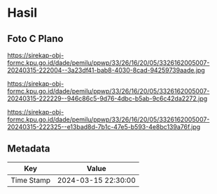 # Hasil

## Foto C Plano

https://sirekap-obj-formc.kpu.go.id/dade/pemilu/ppwp/33/26/16/20/05/3326162005007-20240315-222004--3a23df41-bab8-4030-8cad-94259739aade.jpg

https://sirekap-obj-formc.kpu.go.id/dade/pemilu/ppwp/33/26/16/20/05/3326162005007-20240315-222229--946c86c5-9d76-4dbc-b5ab-9c6c42da2272.jpg

https://sirekap-obj-formc.kpu.go.id/dade/pemilu/ppwp/33/26/16/20/05/3326162005007-20240315-222325--e13bad8d-7b1c-47e5-b593-4e8bc139a76f.jpg


## Metadata

| Key        | Value               |
| ---------- | ------------------- |
| Time Stamp | 2024-03-15 22:30:00 |



